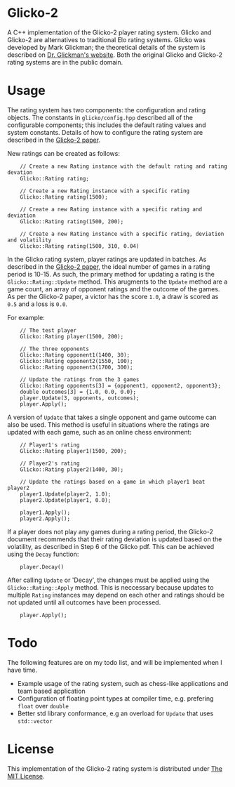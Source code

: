 # Glicko-2
A C++ implementation of the Glicko-2 player rating system. Glicko and Glicko-2 are alternatives to traditional Elo rating systems. Glicko was developed by Mark Glickman; the theoretical details of the system is described on [Dr. Glickman's website](http://www.glicko.net/glicko.html). Both the original Glicko and Glicko-2 rating systems are in the public domain.

# Usage
The rating system has two components: the configuration and rating objects. The constants in `glicko/config.hpp` described all of the configurable components; this includes the default rating values and system constants. Details of how to configure the rating system are described in the [Glicko-2 paper](http://www.glicko.net/glicko/glicko2.pdf).

New ratings can be created as follows:

```
    // Create a new Rating instance with the default rating and rating devation
    Glicko::Rating rating;

    // Create a new Rating instance with a specific rating
    Glicko::Rating rating(1500);

    // Create a new Rating instance with a specific rating and deviation
    Glicko::Rating rating(1500, 200);

    // Create a new Rating instance with a specific rating, deviation and volatility
    Glicko::Rating rating(1500, 310, 0.04)
```

In the Glicko rating system, player ratings are updated in batches. As described in the [Glicko-2 paper](http://www.glicko.net/glicko/glicko2.pdf), the ideal number of games in a rating period is 10-15. As such, the primary method for updating a rating is the `Glicko::Rating::Update` method. This arugments to the `Update` method are a game count, an array of opponent ratings and the outcome of the games. As per the Glicko-2 paper, a victor has the score `1.0`, a draw is scored as `0.5` and a loss is `0.0`.

For example:

```
    // The test player
    Glicko::Rating player(1500, 200);

    // The three opponents
    Glicko::Rating opponent1(1400, 30);
    Glicko::Rating opponent2(1550, 100);
    Glicko::Rating opponent3(1700, 300);

    // Update the ratings from the 3 games
    Glicko::Rating opponents[3] = {opponent1, opponent2, opponent3};
    double outcomes[3] = {1.0, 0.0, 0.0};
    player.Update(3, opponents, outcomes);
    player.Apply();
```

A version of `Update` that takes a single opponent and game outcome can also be used. This method is useful in situations where the ratings are updated with each game, such as an online chess environment:

```
    // Player1's rating
    Glicko::Rating player1(1500, 200);

    // Player2's rating
    Glicko::Rating player2(1400, 30);

    // Update the ratings based on a game in which player1 beat player2
    player1.Update(player2, 1.0);
    player2.Update(player1, 0.0);

    player1.Apply();
    player2.Apply();
```

If a player does not play any games during a rating period, the Glicko-2 document recommends that their rating deviation is updated based on the volatility, as described in Step 6 of the Glicko pdf. This can be achieved using the `Decay` function:

```
    player.Decay()
```

After calling `Update` or 'Decay', the changes must be applied using the `Glicko::Rating::Apply` method. This is neccessary because updates to multiple `Rating` instances may depend on each other and ratings should be not updated until all outcomes have been processed.

```
    player.Apply();
```

# Todo
The following features are on my todo list, and will be implemented when I have time.
* Example usage of the rating system, such as chess-like applications and team based application
* Configuration of floating point types at compiler time, e.g. prefering `float` over `double`
* Better std library conformance, e.g an overload for `Update` that uses `std::vector`

# License
This implementation of the Glicko-2 rating system is distributed under [The MIT License](https://opensource.org/licenses/MIT).
